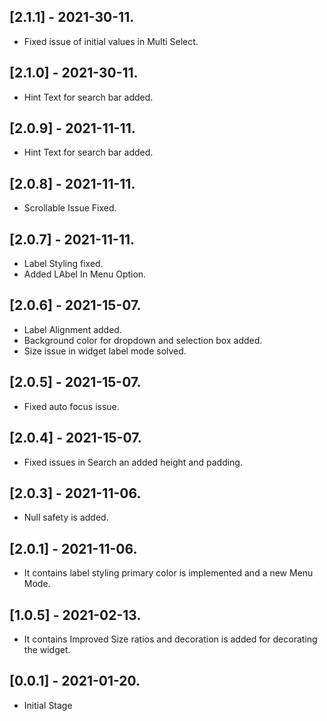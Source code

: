## [2.1.1] - 2021-30-11.
* Fixed issue of initial values in Multi Select.

## [2.1.0] - 2021-30-11.
* Hint Text for search bar added.

## [2.0.9] - 2021-11-11.
* Hint Text for search bar added.


## [2.0.8] - 2021-11-11.
* Scrollable Issue Fixed.

## [2.0.7] - 2021-11-11.
* Label Styling fixed.
* Added LAbel In Menu Option.

## [2.0.6] - 2021-15-07.
* Label Alignment added.
* Background color for dropdown and selection box added.
* Size issue in widget label mode solved.

## [2.0.5] - 2021-15-07.
* Fixed auto focus issue.

## [2.0.4] - 2021-15-07.
* Fixed issues in Search an added height and padding.

## [2.0.3] - 2021-11-06.
* Null safety is added.

## [2.0.1] - 2021-11-06.
* It contains label styling primary color is implemented and a new Menu Mode.

## [1.0.5] - 2021-02-13.
* It contains Improved Size ratios and decoration is added for decorating the widget.

## [0.0.1] - 2021-01-20.
* Initial Stage

